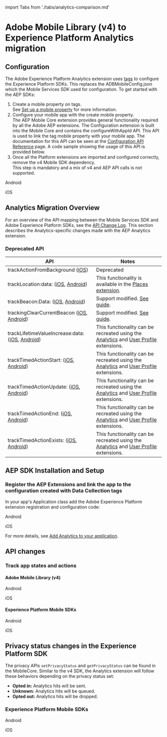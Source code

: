 import Tabs from './tabs/analytics-comparison.md'

# Adobe Mobile Library (v4) to Experience Platform Analytics migration

## Configuration

The Adobe Experience Platform Analytics extension uses [tags](https://experience.adobe.com/#/data-collection/) to configure the Experience Platform SDKs. This replaces the ADBMobileConfig.json which the Mobile Services SDK used for configuration. To get started with the AEP SDKs:

1. Create a mobile property on tags. <br/>See [Set up a mobile property](../../getting-started/create-a-mobile-property.md) for more information.
2. Configure your mobile app with the create mobile property.<br/>The AEP Mobile Core extension provides general functionality required by all the Adobe AEP extensions. The Configuration extension is built into the Mobile Core and contains the configureWithAppId API. This API is used to link the tag mobile property with your mobile app. The documentation for this API can be seen at the [Configuration API Reference](../../mobile-core/configuration/api-reference.md#configurewithappid) page. A code sample showing the usage of this API is provided below.
3. Once all the Platform extensions are imported and configured correctly, remove the v4 Mobile SDK dependency. <br/>This step is mandatory and a mix of v4 and AEP API calls is not supported.

<TabsBlock orientation="horizontal" slots="heading, content" repeat="2"/>

Android

<Tabs query="platform=android&task=config"/>

iOS

<Tabs query="platform=ios&task=config"/>

## Analytics Migration Overview

For an overview of the API mapping between the Mobile Services SDK and Adobe Experience Platform SDKs, see the [API Change Log](./api-changelog.md). This section describes the Analytics-specific changes made with the AEP Analytics extension.

### Deprecated API

| API | Notes |
|---|---|
| trackActionFromBackground ([iOS](https://experienceleague.adobe.com/docs/mobile-services/ios/analytics-ios/actions.html)) | Deprecated |
| trackLocation:data: ([iOS](https://experienceleague.adobe.com/docs/mobile-services/ios/location-ios/geo-poi.html), [Android](https://experienceleague.adobe.com/docs/mobile-services/android/location/geo-poi.html)) | This functionality is available in the [Places extension](../../places/index.md). |
| trackBeacon:Data: ([iOS](https://experienceleague.adobe.com/docs/mobile-services/ios/location-ios/ibeacon.html), [Android](https://experienceleague.adobe.com/docs/mobile-services/android/location/beacon.html)) | Support modified. [See guide](../../adobe-analytics/track-beacon.md). |
| trackingClearCurrentBeacon ([iOS](https://experienceleague.adobe.com/docs/mobile-services/ios/location-ios/ibeacon.html), [Android](https://experienceleague.adobe.com/docs/mobile-services/android/location/beacon.html)) | Support modified. [See guide](../../adobe-analytics/track-beacon.md). |
| trackLifetimeValueIncrease:data: ([iOS](https://experienceleague.adobe.com/docs/mobile-services/ios/analytics-ios/lifetime-value.html), [Android](https://experienceleague.adobe.com/docs/mobile-services/android/analytics-android/lifetime-value.html)) | This functionality can be recreated using the [Analytics](../../adobe-analytics/index.md) and [User Profile](../../profile/index.md) extensions.
| trackTimedActionStart: ([iOS](https://experienceleague.adobe.com/docs/mobile-services/ios/analytics-ios/timed-actions.html), [Android](https://experienceleague.adobe.com/docs/mobile-services/android/analytics-android/timed-actions.html)) | This functionality can be recreated using the [Analytics](../../adobe-analytics/index.md) and [User Profile](../../profile/index.md) extensions.
| trackTimedActionUpdate: ([iOS](https://experienceleague.adobe.com/docs/mobile-services/ios/analytics-ios/timed-actions.html), [Android](https://experienceleague.adobe.com/docs/mobile-services/android/analytics-android/timed-actions.html)) | This functionality can be recreated using the [Analytics](../../adobe-analytics/index.md) and [User Profile](../../profile/index.md) extensions.
| trackTimedActionEnd: ([iOS](https://experienceleague.adobe.com/docs/mobile-services/ios/analytics-ios/timed-actions.html), [Android](https://experienceleague.adobe.com/docs/mobile-services/android/analytics-android/timed-actions.html)) | This functionality can be recreated using the [Analytics](../../adobe-analytics/index.md) and [User Profile](../../profile/index.md) extensions.
| trackTimedActionExists: ([iOS](https://experienceleague.adobe.com/docs/mobile-services/ios/analytics-ios/timed-actions.html), [Android](https://experienceleague.adobe.com/docs/mobile-services/android/analytics-android/timed-actions.html)) | This functionality can be recreated using the [Analytics](../../adobe-analytics/index.md) and [User Profile](../../profile/index.md) extensions.

## AEP SDK Installation and Setup

### Register the AEP Extensions and link the app to the configuration created with Data Collection tags

In your app's Application class add the Adobe Experience Platform extension registration and configuration code:

<TabsBlock orientation="horizontal" slots="heading, content" repeat="2"/>

Android

<Tabs query="platform=android&task=aep-install"/>

iOS

<Tabs query="platform=ios&task=aep-install"/>

For more details, see [Add Analytics to your application](../../adobe-analytics/index.md#add-analytics-to-your-application).

## API changes

### Track app states and actions

#### Adobe Mobile Library (v4)

<TabsBlock orientation="horizontal" slots="heading, content" repeat="2"/>

Android

<Tabs query="platform=android&task=api-changes-v4"/>

iOS

<Tabs query="platform=ios&task=api-changes-v4"/>

#### Experience Platform Mobile SDKs

<TabsBlock orientation="horizontal" slots="heading, content" repeat="2"/>

Android

<Tabs query="platform=android&task=api-changes-aep"/>

iOS

<Tabs query="platform=ios&task=api-changes-aep"/>


## Privacy status changes in the Experience Platform SDK

The privacy APIs `setPrivacyStatus` and `getPrivacyStatus` can be found in the MobileCore. Similar to the v4 SDK, the Analytics extension will follow these behaviors depending on the privacy status set:

* **Opted in:** Analytics hits will be sent.
* **Unknown:** Analytics hits will be queued.
* **Opted out:** Analytics hits will be dropped.

### Experience Platform Mobile SDKs

<TabsBlock orientation="horizontal" slots="heading, content" repeat="2"/>

Android

<Tabs query="platform=android&task=privacy-changes-aep"/>

iOS

<Tabs query="platform=ios&task=privacy-changes-aep"/>
